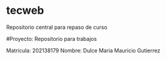# tecweb
Repositorio central para repaso de curso

#Proyecto: Repositorio para trabajos

Matricula: 202138179
Nombre: Dulce Maria Mauricio Gutierrez
